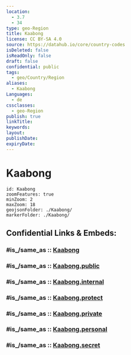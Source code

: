 ```yaml
---
location:
  - 3.7
  - 34
type: geo-Region
title: Kaabong
license: CC BY-SA 4.0
source: https://datahub.io/core/country-codes
isDeleted: false
isReadOnly: false
draft: false
confidential: public
tags:
  - geo/Country/Region
aliases:
  - Kaabong
Languages:
  - de
cssclasses:
  - geo-Region
publish: true
linkTitle:
keywords:
layout:
publishDate:
expiryDate:
---
```


# Kaabong

```leaflet
id: Kaabong
zoomFeatures: true 
minZoom: 2 
maxZoom: 18
geojsonFolder: ./Kaabong/
markerFolder: ./Kaabong/
```


## Confidential Links & Embeds: 

### #is_/same_as :: [Kaabong](/_Standards/Earth/Continent/Africa/Africa~Central/Uganda/regions~Uganda/Uganda~North/Kaabong.md) 

### #is_/same_as :: [Kaabong.public](/_public/Earth/Continent/Africa/Africa~Central/Uganda/regions~Uganda/Uganda~North/Kaabong.public.md) 

### #is_/same_as :: [Kaabong.internal](/_internal/Earth/Continent/Africa/Africa~Central/Uganda/regions~Uganda/Uganda~North/Kaabong.internal.md) 

### #is_/same_as :: [Kaabong.protect](/_protect/Earth/Continent/Africa/Africa~Central/Uganda/regions~Uganda/Uganda~North/Kaabong.protect.md) 

### #is_/same_as :: [Kaabong.private](/_private/Earth/Continent/Africa/Africa~Central/Uganda/regions~Uganda/Uganda~North/Kaabong.private.md) 

### #is_/same_as :: [Kaabong.personal](/_personal/Earth/Continent/Africa/Africa~Central/Uganda/regions~Uganda/Uganda~North/Kaabong.personal.md) 

### #is_/same_as :: [Kaabong.secret](/_secret/Earth/Continent/Africa/Africa~Central/Uganda/regions~Uganda/Uganda~North/Kaabong.secret.md)


